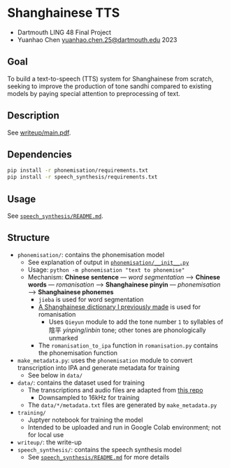 # Shanghainese TTS

- Dartmouth LING 48 Final Project
- Yuanhao Chen <yuanhao.chen.25@dartmouth.edu> 2023

## Goal

To build a text-to-speech (TTS) system for Shanghainese from scratch, seeking to improve the production of tone sandhi compared to existing models by paying special attention to preprocessing of text.

## Description

See [writeup/main.pdf](writeup/main.pdf).

## Dependencies

```bash
pip install -r phonemisation/requirements.txt
pip install -r speech_synthesis/requirements.txt
```

## Usage

See [`speech_synthesis/README.md`](speech_synthesis/README.md).

## Structure

- `phonemisation/`: contains the phonemisation model
  - See explanation of output in [`phonemisation/__init__.py`](phonemisation/__init__.py)
  - Usage: `python -m phonemisation "text to phonemise"`
  - Mechanism: **Chinese sentence** — _word segmentation_ ⟶ **Chinese words** — _romanisation_ ⟶ **Shanghainese pinyin** — _phonemisation_ ⟶ **Shanghainese phonemes**
    - `jieba` is used for word segmentation
    - [A Shanghainese dictionary I previously made](https://github.com/edward-martyr/rime-yahwe_zaonhe/blob/3b61ea98fc2dfa023df6c351aa1bd518d6dc79c8/yahwe_zaonhe.dict.yaml#L25) is used for romanisation
      - Uses `Qieyun` module to add the tone number `1` to syllables of 陰平 _yinping_/_inbin_ tone; other tones are phonologically unmarked
    - The `romanisation_to_ipa` function in `romanisation.py` contains the phonemisation function
- `make_metadata.py`: uses the `phonemisation` module to convert transcription into IPA and generate metadata for training
  - See below in `data/`
- `data/`: contains the dataset used for training
  - The transcriptions and audio files are adapted from [this repo](https://github.com/Cosmos-Break/asr)
    - Downsampled to 16kHz for training
  - The `data/*/metadata.txt` files are generated by `make_metadata.py`
- `training/`
  - Juptyer notebook for training the model
  - Intended to be uploaded and run in Google Colab environment; not for local use
- `writeup/`: the write-up
- `speech_synthesis/`: contains the speech synthesis model
  - See [`speech_synthesis/README.md`](speech_synthesis/README.md) for more details
